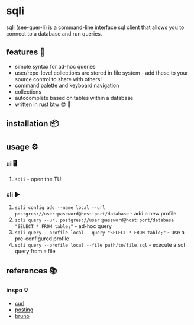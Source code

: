 # sqli

sqli (see-quer-li) is a command-line interface sql client that allows you to connect to a database and run queries.

## features 🚀

- simple syntax for ad-hoc queries
- user/repo-level collections are stored in file system - add these to your source control to share with others! 
- command palette and keyboard navigation
- collections
- autocomplete based on tables within a database
- written in rust btw 😎 🦀 

## installation 📦

## usage ⚙️ 

### ui 🖥️

1. `sqli` - open the TUI

### cli ▶️
1. `sqli config add --name local --url postgres://user:password@host:port/database` - add a new profile
2. `sqli query --url postgres://user:password@host:port/database "SELECT * FROM table;"` - ad-hoc query
3. `sqli query --profile local --query "SELECT * FROM table;"` - use a pre-configured profile
4. `sqli query --profile local --file path/to/file.sql` - execute a sql query from a file

## references 📚

### inspo 💡
- [curl](https://github.com/curl/curl)
- [posting](https://github.com/darrenburns/posting)
- [bruno](https://github.com/usebruno/bruno)